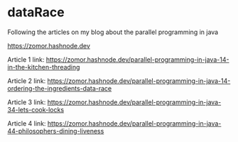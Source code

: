 # dataRace
Following the articles on my blog about the parallel programming in java

https://zomor.hashnode.dev

Article 1 link:
https://zomor.hashnode.dev/parallel-programming-in-java-14-in-the-kitchen-threading

Article 2 link:
https://zomor.hashnode.dev/parallel-programming-in-java-14-ordering-the-ingredients-data-race

Article 3 link:
https://zomor.hashnode.dev/parallel-programming-in-java-34-lets-cook-locks

Article 4 link:
https://zomor.hashnode.dev/parallel-programming-in-java-44-philosophers-dining-liveness
